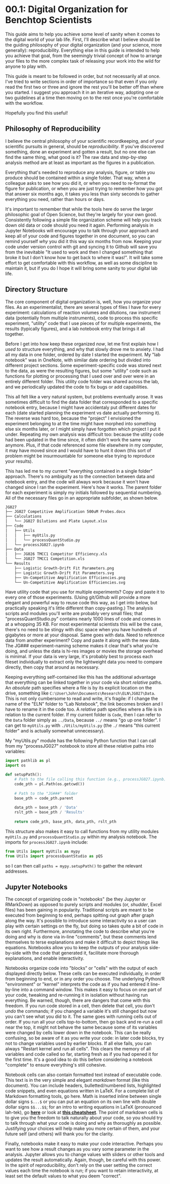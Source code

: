 # 00.1: Digital Organization for Benchtop Scientists

This guide aims to help you achieve some level of sanity when it comes to the digital world of your lab life. First, I'll describe what I believe should be the guiding philosophy of your digital organization (and your science, more generally): reproducibility. Everything else in this guide is intended to help you achieve that goal, from the seemingly trivial concept of how to arrange your files to the more complex task of releasing your work into the wild for anyone to play with.

This guide is meant to be followed in order, but not necessarily all at once. I've tried to write sections in order of importance so that even if you only read the first two or three and ignore the rest you'll be better off than where you started. I suggest you approach it in an iterative way, adopting one or two guidelines at a time then moving on to the rest once you're comfortable with the workflow.

Hopefully you find this useful!

## Philosophy of Reproducibility

I believe the central philosophy of your scientific recordkeeping, and of your scientific pursuits in general, should be *reproducibility*. If you've discovered something, done an experiment and gotten a result, but no one else can find the same thing, what good is it? The raw data and step-by-step analysis method are at least as important as the figures in a publication.

Everything that's needed to reproduce any analysis, figure, or table you produce should be contained within a single folder. That way, when a colleague asks to see how you did it, or when you need to re-format the figure for publication, or when you are just trying to remember how you got that answer six months ago, it takes you less than sixty seconds to gather everything you need, rather than hours or days. 

It's important to remember that while the tools here do serve the larger philosophic goal of Open Science, but they're largely for your own good. Consistently following a simple file organization scheme will help you track down old data or code should you need it again. Performing analysis in Jupyter Notebooks will encourage you to talk through your approach and keep all of your code and figures together in one document, so you can remind yourself *why* you did it this way six months from now. Keeping your code under version control with git and syncing it to Github will save you from the inevitable "It used to work and then I changed something that broke it but I don't know how to get back to where it was!". It will take some effort to get comfortable with this workflow, as well as some discipline to maintain it, but if you do I hope it will bring some sanity to your digital lab life.

## Directory Structure

The core component of digital organization is, well, how you organize your files. As an experimentalist, there are several types of files I have for every experiment: calculations of reaction volumes and dilutions, raw instrument data (potentially from multiple instruments), code to process this specific experiment, "utility" code that I use pieces of for multiple experiments, the results (typically figures), and a lab notebook entry that brings it all together.

Before I get into how keep these organized *now*, let me first explain how I *used to* structure everything, and why that slowly drove me to anxiety. I had all my data in one folder, ordered by date I started the experiment. My "lab notebook" was in OneNote, with similar date ordering but divided into different project sections. Some experiment-specific code was stored next to the data, as were the resulting figures, but some "utility" code such as functions for plotting or processing that I used over and over were in an entirely different folder. This utility code folder was shared across the lab, and we periodically updated the code to fix bugs or add capabilities.

This all felt like a very natural system, but problems eventually arose. It was sometimes difficult to find the data folder that corresponded to a specific notebook entry, because I might have accidentaly put different dates for each (date started planning the experiment vs date actually performing it). The reverse was hard too, because the "project" I envisioned the experiment belonging to at the time might have morphed into something else six months later, or I might simply have forgotten which project I put it under. Repeating my own analysis was difficult too: because the utility code had been updated in the time since, it often didn't work the same way anymore. Plus, if that code referenced some file elsewhere in my computer, it may have moved since and I would have to hunt it down (this sort of problem might be insurmountable for someone else trying to reproduce your results).

This has led me to my current "everything contained in a single folder" approach. There's no ambiguity as to the connection between data and notebook entry, and the code will always work because it won't have changed since I ran the experiment. Here's how it works. The parent folder for each experiment is simply my initials followed by sequential numbering. All of the necessary files go in an appropriate subfolder, as shown below.

```bash
JG027
├── JG027 Competitive Amplification 500uM Probes.docx
├── Calculations
│   └── JG027 Dilutions and Plate Layout.xlsx
├── Code
│   ├── Utils
│   │   ├── myUtils.py
│   │   └── processQuantStudio.py
│   └── processJG027.ipynb
├── Data
│   ├── JG026 TMCC1 Competitor Efficiency.xls
│   └── JG027 TMCC1 Competition.xls
└── Results
    ├── Logistic Growth-Drift Fit Parameters.png
    ├── Logistic Growth-Drift Fit Parameters.svg
    ├── Un-Competitive Amplification Efficiencies.png
    └── Un-Competitive Amplification Efficiencies.svg
```

Have utility code that you use for multiple experiments? Copy and paste it to every one of those experiments. (Using git/Github will provide a more elegant and powerful way to reuse code this way, as I get into below, but practically speaking it's little different than copy-pasting.) The analysis scripts and modules you'll write are probably very small files; that "processQuantStudio.py" contains nearly 1000 lines of code and comes in at a whopping 35 KB. For most experimental scientists this will be the case, there's no need to be stingy with disc space when you have hundreds of gigabytes or more at your disposal. Same goes with data. Need to reference data from another experiment? Copy and paste it along with the new data. The JG### experiment-naming scheme makes it clear that's what you're doing, and unless the data is hi-res images or movies the storage overhead is minimal. If your data is very large, it's probably best to process each fileset individually to extract only the lightweight data you need to compare directly, then copy that around as necessary.

Keeping everything self-contained like this has the additional advantage that everything can be linked together in your code via short *relative* paths. An *absolute* path specifies where a file is by its explicit location on the drive, something like `C:\User\John\Documents\Research\ELN\JG027\Data`. This is not only cumbersome to read and write, it's fragile: if I change the name of the "ELN" folder to "Lab Notebook", the link becomes broken and I have to rename it in the code too. A *relative* path specifies where a file is in relation to the current folder. If my current folder is `Code`, then I can refer to the `Data` folder simply as `../Data`, because `../` means "go up one folder". I can get to `myUtils.py` with `./Utils/myUtils.py` (the `./` means "this current folder" and is actually somewhat unnecessary).

My "myUtils.py" module has the following Python function that I can call from my "processJG027" notebook to store all these relative paths into variables:

```python
import pathlib as pl
import os

def setupPath():
    # Path to the file calling this function (e.g., processJG027.ipynb)
    code_pth = pl.Path(os.getcwd())
    
    # Path to the "JG###" folder
    base_pth = code_pth.parent
    
    data_pth = base_pth / 'Data'
    rslt_pth = base_pth / 'Results'
    
    return code_pth, base_pth, data_pth, rslt_pth
```

This structure also makes it easy to call functions from my utility modules `myUtils.py` and `processQuantStudio.py` within my analysis notebook. The imports for `processJG027.ipynb` include:

```python
from Utils import myUtils as mypy
from Utils import processQuantStudio as pQS
```

so I can then call `paths = mypy.setupPath()` to gather the relevant addresses.

## Jupyter Notebooks

The concept of organizing code in "notebooks" (be they Jupyter or RMarkDown) as opposed to purely scripts and modules (or, *shudder*, Excel files) has been gaining in popularity. Traditional scripts are meant to be executed from beginning to end, perhaps spitting out graph after graph along the way. It's possible to introduce some interactivity so a user can play with certain settings on the fly, but doing so takes quite a bit of code in its own right. Furthermore, annotating the code to describe what you're doing and why is done via in-line "comments", but these comments lend themselves to terse explanations and make it difficult to depict things like equations. Notebooks allow you to keep the outputs of your analysis side-by-side with the code that generated it, facilitate more thorough explanations, and enable interactivity. 

Notebooks organize code into "blocks" or "cells" with the output of each displayed directly below. These cells can be executed individually, in order from beginning to end, or in any order you choose. The underlying Python/R "environment" or "kernel" interprets the code as if you had entered it line-by-line into a command window. This makes it easy to focus on one part of your code, tweaking and re-running it in isolation without having run everything. Be warned, though, there are dangers that come with this freedom. If you run code stored in a cell, then delete that cell, you don't *undo* the commands; if you changed a variable it's still changed but now you can't see what you did to it. The same goes with running cells out of order. If you run all your cells top-to-bottom, then go back and re-run a cell near the top, it might not behave the same because some of its variables were changed by cells lower down in the notebook. This can be really confusing, so be aware of it as you write your code: in later code blocks, try not to change variables used by earlier blocks. If all else fails, you can always "Restart kernel and run all cells". This clears the memory of all variables and code called so far, starting fresh as if you had opened it for the first time. It's a good idea to do this before considering a notebook "complete" to ensure everything's still cohesive.

Notebook cells can also contain formatted text instead of executable code. This text is in the very simple and elegant *markdown* format (like this document). You can include headers, bulletted/numbered lists, highlighted code snippets, and even equations written in LaTeX. For a complete list of Markdown formatting tools, go here. Math is inserted inline between single dollar signs `$...$` or you can put an equation on its own line with double dollar signs `$$...$$`; for an intro to writing equations in LaTeX (pronounced lah-tek), go __[here](https://en.wikibooks.org/wiki/LaTeX/Mathematics)__ or look at __[this cheatsheet](http://tug.ctan.org/info/undergradmath/undergradmath.pdf)__. The point of markdown cells is to give you the freedom to talk naturally about your code, so you should try to talk through what your code is doing and why as thoroughly as possible. Justifying your choices will help make you more certain of them, and your future self (and others) will thank you for the clarity.

Finally, notebooks make it easy to make your code interactive. Perhaps you want to see how a result changes as you vary some parameter in the analysis. Jupyter allows you to change values with sliders or other tools and updates the result automatically. Again, though, be careful with this power. In the spirit of reproducibility, don't rely on the user setting the correct values each time the notebook is run; if you want to retain interactivity, at least set the default values to what you deem "correct".
